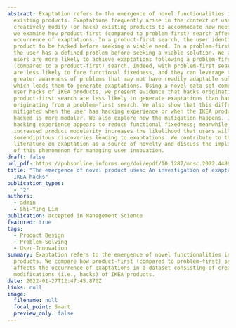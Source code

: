 ```yaml
---
abstract: Exaptation refers to the emergence of novel functionalities in
  existing products. Exaptations frequently arise in the context of users who
  creatively modify (or hack) existing products to accommodate new needs. Here
  we examine how product-first (compared to problem-first) search affects the
  occurrence of exaptations. In a product-first search, the user identifies the
  product to be hacked before seeking a viable need. In a problem-first search,
  the user has a defined problem before seeking a viable solution. We argue that
  users are more likely to achieve exaptations following a problem-first
  (compared to a product-first) search. Indeed, with problem-first search, they
  are less likely to face functional fixedness, and they can leverage their
  greater awareness of problems that may not have readily adaptable solutions,
  which leads them to generate exaptations. Using a novel data set comprised of
  user hacks of IKEA products, we present evidence that hacks originating from a
  product-first search are less likely to generate exaptations than hacks
  originating from a problem-first search. We also show that this difference is
  mitigated when the user has hacking experience or when the IKEA product being
  hacked is more modular. We also explore how the mitigation happens. Increased
  hacking experience appears to reduce functional fixedness; meanwhile,
  increased product modularity increases the likelihood that users will make
  serendipitous discoveries leading to exaptations. We contribute to the growing
  literature on exaptation as a source of novelty and discuss the implications
  of this phenomenon for managing user innovation.
draft: false
url_pdf: https://pubsonline.informs.org/doi/epdf/10.1287/mnsc.2022.4486
title: "The emergence of novel product uses: An investigation of exaptations in
  IKEA hacks"
publication_types:
  - "2"
authors:
  - admin
  - Shi-Ying Lim
publication: accepted in Management Science
featured: true
tags:
  - Product Design
  - Problem-Solving
  - User-Innovation
summary: Exaptation refers to the emergence of novel functionalities in existing
  products. We compare how product-first (compared to problem-first) search
  affects the occurrence of exaptations in a dataset consisting of creative
  modifications (i.e., hacks) of IKEA products.
date: 2022-01-27T12:47:45.870Z
links: null
image:
  filename: null
  focal_point: Smart
  preview_only: false
---
```

